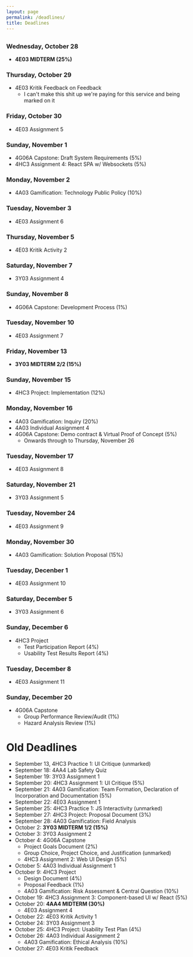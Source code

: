 ```yaml
---
layout: page
permalink: /deadlines/
title: Deadlines
---
```



<h2 id="hdr" class="page-heading" style="text-align: center"></h2>

<script type="text/javascript">
    var d = new Date();
    var month = new Array(12);
    month[0] = "January";
    month[1] = "February";
    month[2] = "March";
    month[3] = "April";
    month[4] = "May";
    month[5] = "June";
    month[6] = "July";
    month[7] = "August";
    month[8] = "September";
    month[9] = "October";
    month[10] = "November";
    month[11] = "December";
    
    var weekday = new Array(7);
    weekday[0] = "Sunday";
    weekday[1] = "Monday";
    weekday[2] = "Tuesday";
    weekday[3] = "Wednesday";
    weekday[4] = "Thursday";
    weekday[5] = "Friday";
    weekday[6] = "Saturday";

    var day = weekday[d.getDay()];

    var mon = month[d.getMonth()];
    var n = d.getDate();

    document.getElementById("hdr").innerHTML = `Today is ${day}, ${mon} ${n}`;
</script>

### Wednesday, October 28
- **4E03 MIDTERM (25%)**

### Thursday, October 29
- 4E03 Kritik Feedback on Feedback
    - I can't make this shit up we're paying for this service and being marked on it

### Friday, October 30
- 4E03 Assignment 5

### Sunday, November 1
- 4G06A Capstone: Draft System Requirements (5%)
- 4HC3 Assignment 4: React SPA w/ Websockets (5%)

### Monday, November 2
- 4A03 Gamification: Technology Public Policy (10%)

### Tuesday, November 3
- 4E03 Assignment 6

### Thursday, November 5
- 4E03 Kritik Activity 2

### Saturday, November 7
- 3Y03 Assignment 4

### Sunday, November 8
- 4G06A Capstone: Development Process (1%)

### Tuesday, November 10
- 4E03 Assignment 7

### Friday, November 13
- **3Y03 MIDTERM 2/2 (15%)**

### Sunday, November 15
- 4HC3 Project: Implementation (12%)

### Monday, November 16
- 4A03 Gamification: Inquiry (20%)
- 4A03 Individual Assignment 4
- 4G06A Capstone: Demo contract & Virtual Proof of Concept (5%)
    - Onwards through to Thursday, November 26

### Tuesday, November 17
- 4E03 Assignment 8

### Saturday, November 21
- 3Y03 Assignment 5

### Tuesday, November 24
- 4E03 Assignment 9

### Monday, November 30
- 4A03 Gamification: Solution Proposal (15%)

### Tuesday, Decenber 1
- 4E03 Assignment 10

### Saturday, December 5
- 3Y03 Assignment 6

### Sunday, December 6
- 4HC3 Project
    - Test Participation Report (4%)
    - Usability Test Results Report (4%)

### Tuesday, December 8
- 4E03 Assignment 11

### Sunday, December 20
- 4G06A Capstone
    - Group Performance Review/Audit (1%)
    - Hazard Analysis Review (1%)

# Old Deadlines
- September 13, 4HC3 Practice 1: UI Critique (unmarked)
- September 18: 4AA4 Lab Safety Quiz
- September 19: 3Y03 Assignment 1
- September 20: 4HC3 Assignment 1: UI Critique (5%)
- September 21: 4A03 Gamification: Team Formation, Declaration of Incorporation and Documentation (5%)
- September 22: 4E03 Assignment 1
- September 25: 4HC3 Practice 1: JS Interactivity (unmarked)
- September 27: 4HC3 Project: Proposal Document (3%)
- September 28: 4A03 Gamification: Field Analysis
- October 2: **3Y03 MIDTERM 1/2 (15%)**
- October 3: 3Y03 Assignment 2
- October 4: 4G06A Capstone
    - Project Goals Document (2%)
    - Group Choice, Project Choice, and Justification (unmarked)
    - 4HC3 Assignment 2: Web UI Design (5%)
- October 5: 4A03 Individual Assignment 1
- October 9: 4HC3 Project
    - Design Document (4%)
    - Proposal Feedback (1%)
    - 4A03 Gamification: Risk Assessment & Central Question (10%)
- October 19: 4HC3 Assignment 3: Component-based UI w/ React (5%)
- October 20:  **4AA4 MIDTERM (30%)**
    - 4E03 Assignment 4
- October 22: 4E03 Kritik Activity 1
- October 24: 3Y03 Assignment 3
- October 25: 4HC3 Project: Usability Test Plan (4%)
- October 26: 4A03 Individual Assignment 2
    - 4A03 Gamification: Ethical Analysis (10%)
- October 27: 4E03 Kritik Feedback